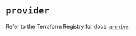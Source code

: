 # `provider`

Refer to the Terraform Registry for docs: [`archive`](https://registry.terraform.io/providers/hashicorp/archive/2.4.2/docs).
